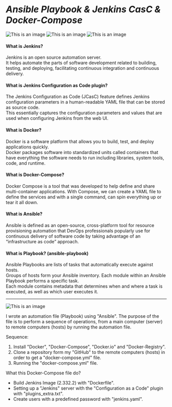 # ***Ansible Playbook & Jenkins CasC & Docker-Compose***

![This is an image](https://i.ibb.co/swNGYRZ/ansible.png#gh-light-mode-only) ![This is an image](https://i.ibb.co/j34FMrK/pngwing-com-1.png#gh-light-mode-only) ![This is an image](https://i.ibb.co/C8BqmLr/jenkins.png#gh-light-mode-only)

#### **What is Jenkins?**
Jenkins is an open source automation server.  
It helps automate the parts of software development related to building, testing, and deploying, facilitating continuous integration and continuous delivery. 

#### **What is Jenkins Configuration as Code plugin?**
The Jenkins Configuration as Code (JCasC) feature defines Jenkins configuration parameters in a human-readable YAML file that can be stored as source code.  
This essentially captures the configuration parameters and values that are used when configuring Jenkins from the web UI.

#### **What is Docker?**
Docker is a software platform that allows you to build, test, and deploy applications quickly.  
Docker packages software into standardized units called containers that have everything the software needs to run including libraries, system tools, code, and runtime.

#### **What is Docker-Compose?**
Docker Compose is a tool that was developed to help define and share multi-container applications. 
With Compose, we can create a YAML file to define the services and with a single command, can spin everything up or tear it all down.

#### **What is Ansible?**
Ansible is defined as an open-source, cross-platform tool for resource provisioning automation that DevOps professionals popularly use for continuous delivery of software code by taking advantage of an “infrastructure as code” approach.

#### **What is Playbook? (ansible-playbook)**
Ansible Playbooks are lists of tasks that automatically execute against hosts.  
Groups of hosts form your Ansible inventory. 
Each module within an Ansible Playbook performs a specific task.  
Each module contains metadata that determines when and where a task is executed, as well as which user executes it. 

--------------------------------------------------------------------------------------------

![This is an image](https://i.ibb.co/9ZZGqNJ/wp4399607-removebg.png)

I wrote an automation file (Playbook) using "Ansible". 
The purpose of the file is to perform a sequence of operations, from a main computer (server) to remote computers (hosts) by running the automation file.  

Sequence:
1. Install "Docker", "Docker-Compose", "Docker.io" and "Docker-Registry".
2. Clone a repository form my "GitHub" to the remote computers (hosts) in order to get a "docker-compose.yml" file.
3. Running the "docker-compose.yml" file.

What this Docker-Compose file do?

+ Build Jenkins Image (2.332.2) with "Dockerfile".
+ Setting up a "Jenkins" server with the "Configuration as a Code" plugin  with "plugins_extra.txt".
+ Create users with a predefined password with "jenkins.yaml".
